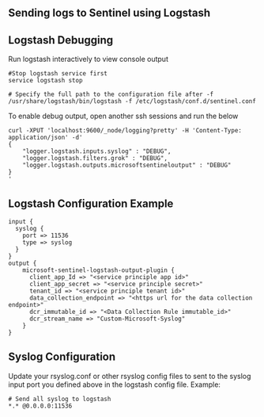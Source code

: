 ## Sending logs to Sentinel using Logstash

## Logstash Debugging

Run logstash interactively to view console output

```
#Stop logstash service first
service logstash stop

# Specify the full path to the configuration file after -f
/usr/share/logstash/bin/logstash -f /etc/logstash/conf.d/sentinel.conf
```

To enable debug output, open another ssh sessions and run the below
``` 
curl -XPUT 'localhost:9600/_node/logging?pretty' -H 'Content-Type: application/json' -d'
{
    "logger.logstash.inputs.syslog" : "DEBUG",
	"logger.logstash.filters.grok" : "DEBUG",
	"logger.logstash.outputs.microsoftsentineloutput" : "DEBUG"
}
'
```

## Logstash Configuration Example

```
input {
  syslog {
    port => 11536
	type => syslog
  }
}
output {
    microsoft-sentinel-logstash-output-plugin {
      client_app_Id => "<service principle app id>"
      client_app_secret => "<service principle secret>"
      tenant_id => "<service principle tenant id>"
      data_collection_endpoint => "<https url for the data collection endpoint>"
      dcr_immutable_id => "<Data Collection Rule immutable_id>"
      dcr_stream_name => "Custom-Microsoft-Syslog"
    }
}
```

## Syslog Configuration

Update your rsyslog.conf or other rsyslog config files to sent to the syslog input port you defined above in the logstash config file. Example:

```
# Send all syslog to logstash
*.* @0.0.0.0:11536
```
